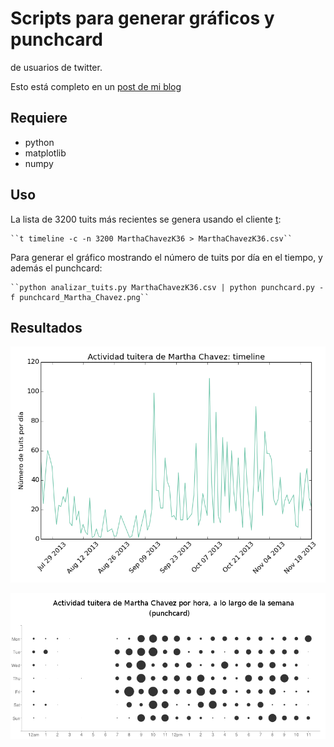 # Scripts para generar gráficos y punchcard

de usuarios de twitter.

Esto está completo en un [post de mi blog](http://aniversarioperu.wordpress.com/2013/11/23/analisis-del-comportamiento-tuitero-de-tu-congresista/)

## Requiere

* python
* matplotlib
* numpy

## Uso
La lista de 3200 tuits más recientes se genera usando el cliente [t](https://github.com/sferik/t):

    ``t timeline -c -n 3200 MarthaChavezK36 > MarthaChavezK36.csv``

Para generar el gráfico mostrando el número de tuits por día en el tiempo, y
además el punchcard:

    ``python analizar_tuits.py MarthaChavezK36.csv | python punchcard.py -f punchcard_Martha_Chavez.png``

## Resultados

![timeline Martha Chavez](timelineMarthaChavezK36.png)

![punchcard Martha Chavez](punchcard_Martha_Chavez.png)

